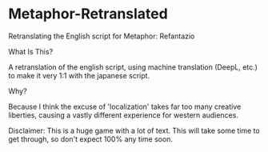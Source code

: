 # Metaphor-Retranslated
Retranslating the English script for Metaphor: Refantazio


What Is This?

A retranslation of the english script, using machine translation (DeepL, etc.) to make it very 1:1 with the japanese script. 

Why?

Because I think the excuse of 'localization' takes far too many creative liberties, causing a vastly different experience for western audiences. 

Disclaimer:
This is a huge game with a lot of text. This will take some time to get through, so don't expect 100% any time soon. 

